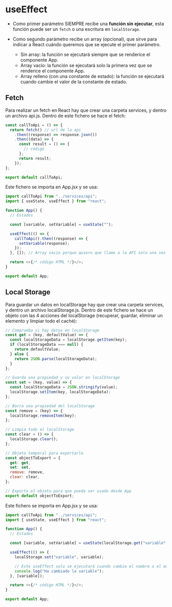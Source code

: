 # useEffect

<!-- No sé si lo he entendido bien: Se usa cuando queremos realizar una acción pero sin que se renderice la página. -->

- Como primer parámetro SIEMPRE recibe una **función sin ejecutar**, esta función puede ser un `fetch` o una escritura en `localStorage`.

- Como segundo parámetro recibe un array (opcional), que sirve para indicar a React cuándo queremos que se ejecute el primer parámetro.
  - Sin array: la función se ejecutará siempre que se renderice el componente App.
  - Array vacío: la función se ejecutará solo la primera vez que se renderice el componente App.
  - Array relleno (con una constante de estado): la función se ejecutará cuando cambie el valor de la constante de estado.

## Fetch

Para realizar un fetch en React hay que crear una carpeta services, y dentro un archivo api.js. Dentro de este fichero se hace el fetch:

```javascript
const callToApi = () => {
  return fetch() // url de la api
    .then((response) => response.json())
    .then((data) => {
      const result = () => {
        // código
      };
      return result;
    });
};

export default callToApi;
```

Este fichero se importa en App.jsx y se usa:

```javascript
import callToApi from "../services/api";
import { useState, useEffect } from "react";

function App() {
  // Estados

  const [variable, setVariable] = useState("");

  useEffect(() => {
    callToApi().then((response) => {
      setVariable(response);
    });
  }, []); // Array vacío porque quiero que llame a la API solo una vez

  return <>{/* código HTML */}</>;
}

export default App;
```

## Local Storage

Para guardar un datos en localStorage hay que crear una carpeta services, y dentro un archivo localStorage.js. Dentro de este fichero se hace un objeto con las 4 acciones del localStorage (recuperar, guardar, eliminar un elemento y limpiar todo el caché):

```javascript
// Comprueba si hay datos en localStorage
const get = (key, defaultValue) => {
  const localStorageData = localStorage.getItem(key);
  if (localStorageData === null) {
    return defaultValue;
  } else {
    return JSON.parse(localStorageData);
  }
};

// Guarda una propiedad y su valor en localStorage
const set = (key, value) => {
  const localStorageData = JSON.stringify(value);
  localStorage.setItem(key, localStorageData);
};

// Borra una propiedad del localStorage
const remove = (key) => {
  localStorage.removeItem(key);
};

// Limpia todo el localStorage
const clear = () => {
  localStorage.clear();
};

// Objeto temporal para exportarlo
const objectToExport = {
  get: get,
  set: set,
  remove: remove,
  clear: clear,
};

// Exporto el objeto para que pueda ser usado desde App
export default objectToExport;
```

Este fichero se importa en App.jsx y se usa:

```javascript
import callToApi from "../services/api";
import { useState, useEffect } from "react";

function App() {
  // Estados

  const [variable, setVariable] = useState(localStorage.get("variable", ""));

  useEffect(() => {
    localStorage.set("variable", variable);

    // Este useEffect solo se ejecutará cuando cambie el nombre o el email
    console.log("Ha cambiado la variable");
  }, [variable]);

  return <>{/* código HTML */}</>;
}

export default App;
```
